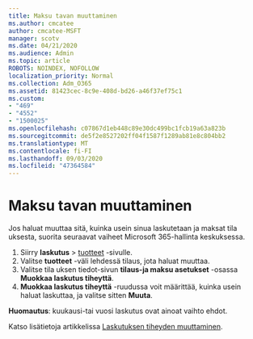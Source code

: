 ```yaml
---
title: Maksu tavan muuttaminen
ms.author: cmcatee
author: cmcatee-MSFT
manager: scotv
ms.date: 04/21/2020
ms.audience: Admin
ms.topic: article
ROBOTS: NOINDEX, NOFOLLOW
localization_priority: Normal
ms.collection: Adm_O365
ms.assetid: 81423cec-8c9e-408d-bd26-a46f37ef75c1
ms.custom:
- "469"
- "4552"
- "1500025"
ms.openlocfilehash: c07867d1eb448c89e30dc499bc1fcb19a63a823b
ms.sourcegitcommit: de5f2e8527202ff04f1587f1289ab81e8c804bb2
ms.translationtype: MT
ms.contentlocale: fi-FI
ms.lasthandoff: 09/03/2020
ms.locfileid: "47364584"
---
```

# <a name="change-how-often-you-pay"></a>Maksu tavan muuttaminen

Jos haluat muuttaa sitä, kuinka usein sinua laskutetaan ja maksat tila uksesta, suorita seuraavat vaiheet Microsoft 365-hallinta keskuksessa.

1. Siirry **laskutus**  >  [tuotteet](https://go.microsoft.com/fwlink/p/?linkid=842054) -sivulle.
2. Valitse **tuotteet** -väli lehdessä tilaus, jota haluat muuttaa. 
3. Valitse tila uksen tiedot-sivun **tilaus-ja maksu asetukset** -osassa **Muokkaa laskutus tiheyttä**.
4. **Muokkaa laskutus tiheyttä** -ruudussa voit määrittää, kuinka usein haluat laskuttaa, ja valitse sitten **Muuta**.

**Huomautus**: kuukausi-tai vuosi laskutus ovat ainoat vaihto ehdot.

Katso lisätietoja artikkelissa [Laskutuksen tiheyden muuttaminen](https://docs.microsoft.com/microsoft-365/commerce/billing-and-payments/change-payment-frequency).
